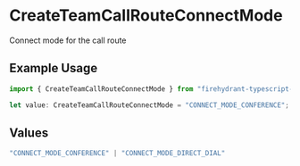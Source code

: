 # CreateTeamCallRouteConnectMode

Connect mode for the call route

## Example Usage

```typescript
import { CreateTeamCallRouteConnectMode } from "firehydrant-typescript-sdk/models/components";

let value: CreateTeamCallRouteConnectMode = "CONNECT_MODE_CONFERENCE";
```

## Values

```typescript
"CONNECT_MODE_CONFERENCE" | "CONNECT_MODE_DIRECT_DIAL"
```